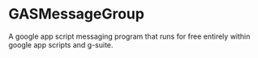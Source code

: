 # GASMessageGroup
A google app script messaging program that runs for free entirely within google app scripts and g-suite. 
